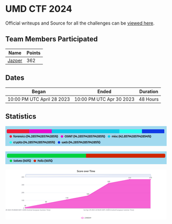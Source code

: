 # UMD CTF 2024

Official writeups and Source for all the challenges can be [viewed here](https://github.com/UMD-CSEC/UMDCTF-Public-Challenges/tree/main/UMDCTF2023).

## Team Members Participated

| Name                                            | Points  |
|-------------------------------------------------|---------|
| [Jazper](https://github.com/j4asper)            | 362     |

## Dates

| Began                      | Ended                   | Duration  |
|----------------------------|-------------------------|-----------|
| 10:00 PM UTC April 28 2023 | 10:00 PM UTC Apr 30 2023| 48 Hours  |

## Statistics

![Category Breakdown](./.images/Category%20Breakdown.png)

![Solve Percentages](./.images/Solve%20Percentages.png)

![Score over Time](./.images/Score%20over%20Time.png)

